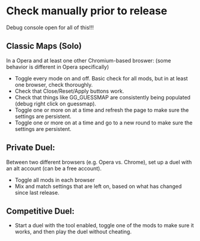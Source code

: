# Check manually prior to release

Debug console open for all of this!!!

## Classic Maps (Solo)

In a Opera and at least one other Chromium-based broswer: (some behavior is different in Opera specifically)

* Toggle every mode on and off. Basic check for all mods, but in at least one browser, check thoroughly.
* Check that Close/Reset/Apply buttons work.
* Check that things like GG_GUESSMAP are consistently being populated (debug right click on guessmap).
* Toggle one or more on at a time and refresh the page to make sure the settings are persistent.
* Toggle one or more on at a time and go to a new round to make sure the settings are persistent.

## Private Duel:

Between two different browsers (e.g. Opera vs. Chrome), set up a duel with an alt account (can be a free account).

* Toggle all mods in each browser
* Mix and match settings that are left on, based on what has changed since last release.

## Competitive Duel:

* Start a duel with the tool enabled, toggle one of the mods to make sure it works, and then play the duel without cheating.
